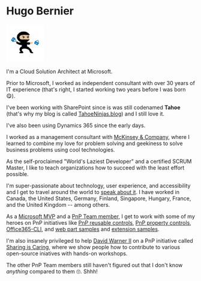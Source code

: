 # Hugo Bernier

<img src='https://github.com/hugoabernier/hugoabernier/raw/master/assets/tahoeninjatransparent.png' alt='Tahoe Ninja' width='100'/>

I'm a Cloud Solution Architect at Microsoft. 

Prior to Microsoft, I worked as independent consultant with over 30 years of IT experience (that's right, I started working two years before I was born 😋).

I've been working with SharePoint since is was still codenamed **Tahoe** (that's why my blog is called [TahoeNinjas.blog](https://tahoeninjas.blog)) and I still love it.

I've also been using Dynamics 365 since the early days. 

I worked as a management consultant with [McKinsey & Company](https://www.mckinsey.com/), where I learned to combine my love for problem solving and geekiness to solve business problems using cool technologies.

As the self-proclaimed "World's Laziest Developer" and a certified SCRUM Master, I like to teach organizations how to succeed with the least effort possible. 

I'm super-passionate about technology, user experience, and accessibility and I get to travel around the world to [speak about it](https://sessionize.com/bernierh/). I have worked in Canada, the United States, Germany, Finland, Singapore, Hungary, France, and the United Kingdom -- among others.

As a [Microsoft MVP](https://mvp.microsoft.com/en-us/PublicProfile/5003624?fullName=Hugo%20Bernier) and a [PnP Team member](https://aka.ms/m365pnp), I get to work with some of my heroes on PnP initiatives like [PnP reusable controls](https://pnp.github.io/sp-dev-fx-controls-react/), [PnP property controls](https://pnp.github.io/sp-dev-fx-property-controls/), [Office365-CLI](https://pnp.github.io/office365-cli/), and [web part samples](https://aka.ms/spfx-webparts) and [extension samples](https://aka.ms/spfx-extensions).

I'm also insanely privileged to help [David Warner II](https://github.com/popwarner) on a PnP initiative called [Sharing is Caring](https://aka.ms/sharing-is-caring), where we show people how to contribute to various open-source iniatives with hands-on workshops.

The other PnP Team members still haven't figured out that I don't know *anything* compared to them 🙄. Shhh!
